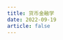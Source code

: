 ```yaml
---
title: 货币金融学
date: 2022-09-19
article: false
---
```


<PDF url="https://www.deadly-exception.icu:7779/pdf/%E9%87%91%E8%9E%8D%E5%AD%A6/%E8%B4%A7%E5%B8%81%E9%87%91%E8%9E%8D%E5%AD%A6.pdf" height="880px"/>
